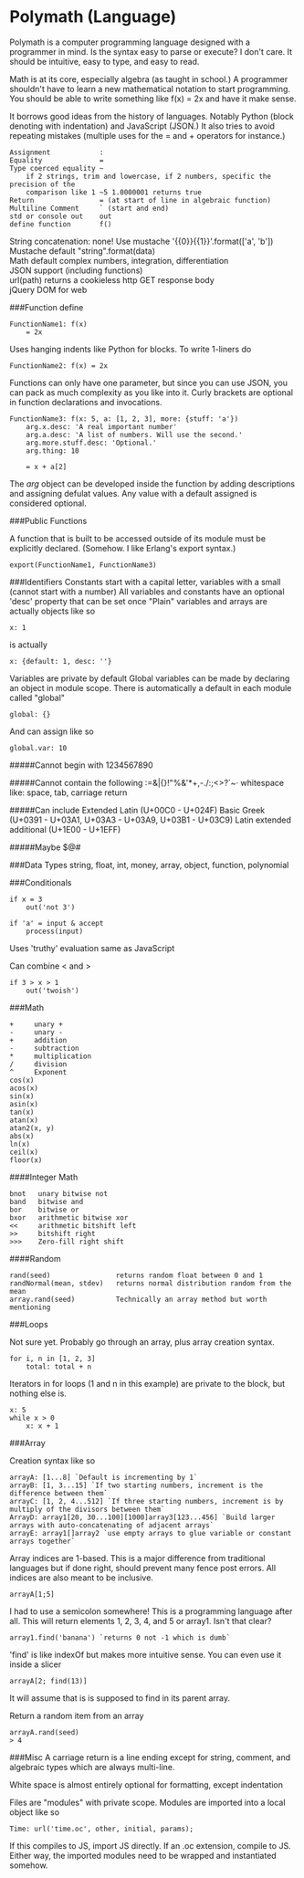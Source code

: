 Polymath (Language)
===================

Polymath is a computer programming language designed with a programmer in mind. Is the syntax easy to parse or execute? I don't care. It should be intuitive, easy to type, and easy to read.

Math is at its core, especially algebra (as taught in school.) A programmer shouldn't have to learn a new mathematical notation to start programming. You should be able to write something like f(x) = 2x and have it make sense.

It borrows good ideas from the history of languages. Notably Python (block denoting with indentation) and JavaScript (JSON.) It also tries to avoid repeating mistakes (multiple uses for the = and + operators for instance.)

    Assignment            :
    Equality              =
    Type coerced equality ~
        if 2 strings, trim and lowercase, if 2 numbers, specific the precision of the
        comparison like 1 ~5 1.0000001 returns true
    Return                = (at start of line in algebraic function)
    Multiline Comment     ` (start and end)
    std or console out    out
    define function       f()

String concatenation: none\! Use mustache '{{0}}{{1}}'.format(['a', 'b'])  
Mustache default "string".format(data)  
Math default complex numbers, integration, differentiation  
JSON support (including functions)  
url(path) returns a cookieless http GET response body  
jQuery DOM for web

###Function define

    FunctionName1: f(x)
        = 2x

Uses hanging indents like Python for blocks. To write 1-liners do

    FunctionName2: f(x) = 2x

Functions can only have one parameter, but since you can use JSON, you can pack as much complexity as you like into it. Curly brackets are optional in function declarations and invocations.

    FunctionName3: f(x: 5, a: [1, 2, 3], more: {stuff: 'a'})
        arg.x.desc: 'A real important number'
        arg.a.desc: 'A list of numbers. Will use the second.'
        arg.more.stuff.desc: 'Optional.'
        arg.thing: 10
        
        = x + a[2]

The *arg* object can be developed inside the function by adding descriptions and assigning defulat values. Any value with a default assigned is considered optional.

###Public Functions

A function that is built to be accessed outside of its module must be explicitly declared. (Somehow. I like Erlang's export syntax.)

    export(FunctionName1, FunctionName3)

###Identifiers
Constants start with a capital letter, variables with a small (cannot start with a number)
All variables and constants have an optional 'desc' property that can be set once
"Plain" variables and arrays are actually objects like so

    x: 1

is actually

    x: {default: 1, desc: ''}

Variables are private by default
Global variables can be made by declaring an object in module scope. There is automatically a default in each module called "global"

    global: {}

And can assign like so

    global.var: 10

#####Cannot begin with
1234567890

#####Cannot contain the following
:=[]()&|{}!"%&'*+,-./:;<>?`~·
whitespace like: space, tab, carriage return

#####Can include
Extended Latin (U+00C0 - U+024F)
Basic Greek (U+0391 - U+03A1, U+03A3 - U+03A9, U+03B1 - U+03C9)
Latin extended additional (U+1E00 - U+1EFF)

#####Maybe
$@#

###Data Types
string, float, int, money, array, object, function, polynomial

###Conditionals

    if x = 3
        out('not 3')

    if 'a' = input & accept
        process(input)

Uses 'truthy' evaluation same as JavaScript

Can combine < and >

    if 3 > x > 1
        out('twoish')

###Math

    + 	  unary +
    - 	  unary -
    + 	  addition
    - 	  subtraction
    * 	  multiplication
    /     division
    ^     Exponent
    cos(x)
    acos(x)
    sin(x)
    asin(x)
    tan(x)
    atan(x)
    atan2(x, y)
    abs(x)
    ln(x)
    ceil(x)
    floor(x)

####Integer Math

    bnot   unary bitwise not
    band   bitwise and
    bor    bitwise or
    bxor   arithmetic bitwise xor
    << 	   arithmetic bitshift left
    >> 	   bitshift right
    >>>    Zero-fill right shift

####Random

    rand(seed)                returns random float between 0 and 1
    randNormal(mean, stdev)   returns normal distribution random from the mean
    array.rand(seed)          Technically an array method but worth mentioning

###Loops

Not sure yet. Probably go through an array, plus array creation syntax.

    for i, n in [1, 2, 3]
        total: total + n

Iterators in for loops (1 and n in this example) are private to the block, but nothing else is.

    x: 5
    while x > 0
        x: x + 1

###Array

Creation syntax like so

    arrayA: [1...8] `Default is incrementing by 1`
    arrayB: [1, 3...15] `If two starting numbers, increment is the difference between them`
    arrayC: [1, 2, 4...512] `If three starting numbers, increment is by multiply of the divisors between them`
    ArrayD: array1[20, 30...100][1000]array3[123...456] `Build larger arrays with auto-concatenating of adjacent arrays`
    arrayE: array1[]array2 `use empty arrays to glue variable or constant arrays together`

Array indices are 1-based. This is a major difference from traditional languages but if done right, should prevent many fence post errors. All indices are also meant to be inclusive.

    arrayA[1;5]

I had to use a semicolon somewhere! This is a programming language after all. This will return elements 1, 2, 3, 4, and 5 or array1. Isn't that clear?

    array1.find('banana') `returns 0 not -1 which is dumb`

'find' is like indexOf but makes more intuitive sense. You can even use it inside a slicer

    arrayA[2; find(13)]

It will assume that is is supposed to find in its parent array.

Return a random item from an array

    arrayA.rand(seed)
    > 4

###Misc
A carriage return is a line ending except for string, comment, and algebraic types which are always multi-line.

White space is almost entirely optional for formatting, except indentation

Files are "modules" with private scope. Modules are imported into a local object like so

    Time: url('time.oc', other, initial, params);

If this compiles to JS, import JS directly. If an .oc extension, compile to JS. Either way, the imported modules need to be wrapped and instantiated somehow.
